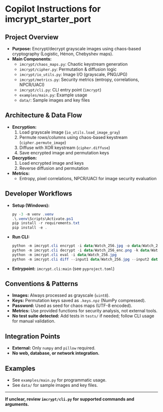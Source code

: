 # Copilot Instructions for imcrypt_starter_port

## Project Overview
- **Purpose:** Encrypt/decrypt grayscale images using chaos-based cryptography (Logistic, Hénon, Chebyshev maps).
- **Main Components:**
  - `imcrypt/chaos_maps.py`: Chaotic keystream generation
  - `imcrypt/cipher.py`: Permutation & diffusion logic
  - `imcrypt/io_utils.py`: Image I/O (grayscale, PNG/JPG)
  - `imcrypt/metrics.py`: Security metrics (entropy, correlations, NPCR/UACI)
  - `imcrypt/cli.py`: CLI entry point (`imcrypt`)
  - `examples/main.py`: Example usage
  - `data/`: Sample images and key files

## Architecture & Data Flow
- **Encryption:**
  1. Load grayscale image (`io_utils.load_image_gray`)
  2. Permute rows/columns using chaos-based keystream (`cipher.permute_image`)
  3. Diffuse with XOR keystream (`cipher.diffuse`)
  4. Save encrypted image and permutation keys
- **Decryption:**
  1. Load encrypted image and keys
  2. Reverse diffusion and permutation
- **Metrics:**
  - Entropy, pixel correlations, NPCR/UACI for image security evaluation

## Developer Workflows
- **Setup (Windows):**
  ```powershell
  py -3 -m venv .venv
  .\.venv\Scripts\Activate.ps1
  pip install -r requirements.txt
  pip install -e .
  ```
- **Run CLI:**
  ```powershell
  python -m imcrypt.cli encrypt -i data/Watch_256.jpg -o data/Watch_256_enc.png -p <password>
  python -m imcrypt.cli decrypt -i data/Watch_256_enc.png -k data/Watch_256_enc.keys.npz -o data/Watch_256_dec.png -p <password>
  python -m imcrypt.cli eval -i data/Watch_256.jpg
  python -m imcrypt.cli diff --input1 data/Watch_256.jpg --input2 data/Watch_256_enc.png
  ```
- **Entrypoint:** `imcrypt.cli:main` (see `pyproject.toml`)

## Conventions & Patterns
- **Images:** Always processed as grayscale (`uint8`).
- **Keys:** Permutation keys saved as `.keys.npz` (NumPy compressed).
- **Password:** Used as seed for chaos maps (UTF-8 encoded).
- **Metrics:** Use provided functions for security analysis, not external tools.
- **No test suite detected:** Add tests in `tests/` if needed; follow CLI usage for manual validation.

## Integration Points
- **External:** Only `numpy` and `pillow` required.
- **No web, database, or network integration.**

## Examples
- See `examples/main.py` for programmatic usage.
- See `data/` for sample images and key files.

---
**If unclear, review `imcrypt/cli.py` for supported commands and arguments.**
